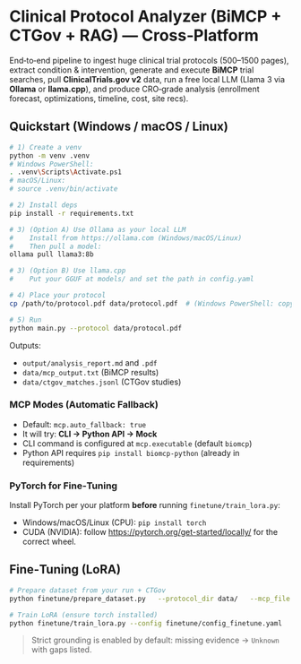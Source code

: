 # Clinical Protocol Analyzer (BiMCP + CTGov + RAG) — Cross‑Platform

End‑to‑end pipeline to ingest huge clinical trial protocols (500–1500 pages), extract condition & intervention,
generate and execute **BiMCP** trial searches, pull **ClinicalTrials.gov v2** data, run a free local LLM (Llama 3 via **Ollama** or **llama.cpp**),
and produce CRO‑grade analysis (enrollment forecast, optimizations, timeline, cost, site recs).

## Quickstart (Windows / macOS / Linux)

```bash
# 1) Create a venv
python -m venv .venv
# Windows PowerShell:
. .venv\Scripts\Activate.ps1
# macOS/Linux:
# source .venv/bin/activate

# 2) Install deps
pip install -r requirements.txt

# 3) (Option A) Use Ollama as your local LLM
#    Install from https://ollama.com (Windows/macOS/Linux)
#    Then pull a model:
ollama pull llama3:8b

# 3) (Option B) Use llama.cpp
#    Put your GGUF at models/ and set the path in config.yaml

# 4) Place your protocol
cp /path/to/protocol.pdf data/protocol.pdf  # (Windows PowerShell: copy .\some.pdf .\data\protocol.pdf)

# 5) Run
python main.py --protocol data/protocol.pdf
```

Outputs:
- `output/analysis_report.md` and `.pdf`
- `data/mcp_output.txt` (BiMCP results)
- `data/ctgov_matches.jsonl` (CTGov studies)

### MCP Modes (Automatic Fallback)
- Default: `mcp.auto_fallback: true`
- It will try: **CLI → Python API → Mock**
- CLI command is configured at `mcp.executable` (default `biomcp`)
- Python API requires `pip install biomcp-python` (already in requirements)

### PyTorch for Fine‑Tuning
Install PyTorch per your platform **before** running `finetune/train_lora.py`:
- Windows/macOS/Linux (CPU): `pip install torch`
- CUDA (NVIDIA): follow https://pytorch.org/get-started/locally/ for the correct wheel.

## Fine‑Tuning (LoRA)
```bash
# Prepare dataset from your run + CTGov
python finetune/prepare_dataset.py   --protocol_dir data/   --mcp_file data/mcp_output.txt   --ctgov_file data/ctgov_matches.jsonl   --report_file output/analysis_report.md   --out finetune/dataset.jsonl

# Train LoRA (ensure torch installed)
python finetune/train_lora.py --config finetune/config_finetune.yaml
```

> Strict grounding is enabled by default: missing evidence → `Unknown` with gaps listed.

